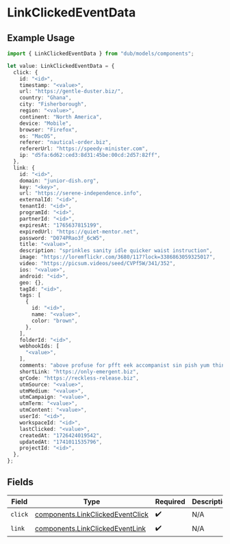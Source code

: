 # LinkClickedEventData

## Example Usage

```typescript
import { LinkClickedEventData } from "dub/models/components";

let value: LinkClickedEventData = {
  click: {
    id: "<id>",
    timestamp: "<value>",
    url: "https://gentle-duster.biz/",
    country: "Ghana",
    city: "Fisherborough",
    region: "<value>",
    continent: "North America",
    device: "Mobile",
    browser: "Firefox",
    os: "MacOS",
    referer: "nautical-order.biz",
    refererUrl: "https://speedy-minister.com",
    ip: "d5fa:6d62:ced3:8d31:45be:00cd:2d57:82ff",
  },
  link: {
    id: "<id>",
    domain: "junior-dish.org",
    key: "<key>",
    url: "https://serene-independence.info",
    externalId: "<id>",
    tenantId: "<id>",
    programId: "<id>",
    partnerId: "<id>",
    expiresAt: "1765637815199",
    expiredUrl: "https://quiet-mentor.net",
    password: "D074PRao3f_6cW5",
    title: "<value>",
    description: "sprinkles sanity idle quicker waist instruction",
    image: "https://loremflickr.com/3680/117?lock=3386863059325017",
    video: "https://picsum.videos/seed/CVPf5W/341/352",
    ios: "<value>",
    android: "<id>",
    geo: {},
    tagId: "<id>",
    tags: [
      {
        id: "<id>",
        name: "<value>",
        color: "brown",
      },
    ],
    folderId: "<id>",
    webhookIds: [
      "<value>",
    ],
    comments: "above profuse for pfft eek accompanist sin pish yum thin",
    shortLink: "https://only-emergent.biz",
    qrCode: "https://reckless-release.biz",
    utmSource: "<value>",
    utmMedium: "<value>",
    utmCampaign: "<value>",
    utmTerm: "<value>",
    utmContent: "<value>",
    userId: "<id>",
    workspaceId: "<id>",
    lastClicked: "<value>",
    createdAt: "1726424019542",
    updatedAt: "1741011535796",
    projectId: "<id>",
  },
};
```

## Fields

| Field                                                                                | Type                                                                                 | Required                                                                             | Description                                                                          |
| ------------------------------------------------------------------------------------ | ------------------------------------------------------------------------------------ | ------------------------------------------------------------------------------------ | ------------------------------------------------------------------------------------ |
| `click`                                                                              | [components.LinkClickedEventClick](../../models/components/linkclickedeventclick.md) | :heavy_check_mark:                                                                   | N/A                                                                                  |
| `link`                                                                               | [components.LinkClickedEventLink](../../models/components/linkclickedeventlink.md)   | :heavy_check_mark:                                                                   | N/A                                                                                  |